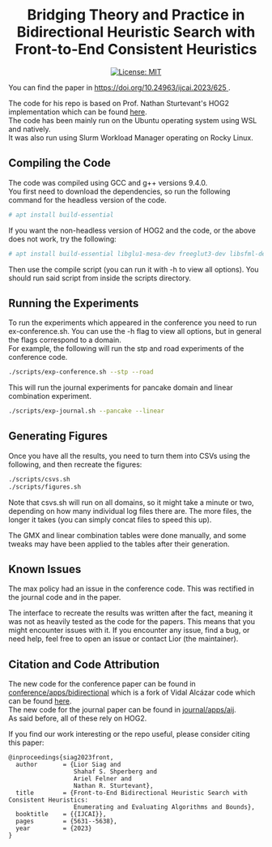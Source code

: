 <h1 align="center">Bridging Theory and Practice in Bidirectional Heuristic Search with Front-to-End Consistent Heuristics</h1>
<p align="center">
<a href="https://github.com/SPL-BGU/BiHS-Consistent-F2E/blob/main/LICENSE"><img alt="License: MIT" src="https://img.shields.io/badge/License-MIT-yellow.svg"></a>
</p>

You can find the paper in [https://doi.org/10.24963/ijcai.2023/625 ](https://doi.org/10.24963/ijcai.2023/625).

The code for his repo is based on Prof. Nathan Sturtevant's HOG2 implementation which can be
found [here](https://github.com/nathansttt/hog2). <br/>
The code has been mainly run on the Ubuntu operating system using WSL and natively. <br/>
It was also run using Slurm Workload Manager operating on Rocky Linux. <br/>

## Compiling the Code
The code was compiled using GCC and g++ versions 9.4.0. <br/>
You first need to download the dependencies, so run the following command for the headless version of the code.

```sh
# apt install build-essential
```

If you want the non-headless version of HOG2 and the code, or the above does not work, try the following:

```sh
# apt install build-essential libglu1-mesa-dev freeglut3-dev libsfml-dev
```

Then use the compile script (you can run it with -h to view all options). You should run said script from inside the
scripts directory.


## Running the Experiments
To run the experiments which appeared in the conference you need to run ex-conference.sh.
You can use the -h flag to view all options, but in general the flags correspond to a domain.<br/>
For example, the following will run the stp and road experiments of the conference code.

```sh
./scripts/exp-conference.sh --stp --road
```

This will run the journal experiments for pancake domain and linear combination experiment.

```sh
./scripts/exp-journal.sh --pancake --linear
```

## Generating Figures

Once you have all the results, you need to turn them into CSVs using the following, and then recreate the figures:

```sh
./scripts/csvs.sh
./scripts/figures.sh
```

Note that csvs.sh will run on all domains, so it might take a minute or two, depending on how many individual log files there
are. The more files, the longer it takes (you can simply concat files to speed this up).

The GMX and linear combination tables were done manually, and some tweaks may have been applied to the tables after their generation.

## Known Issues
The max policy had an issue in the conference code. This was rectified in the journal code and in the paper.

The interface to recreate the results was written after the fact, meaning it was not as heavily tested as the code for the papers.
This means that you might encounter issues with it. If you encounter any issue, find a bug, or need help, feel free to open an issue or contact Lior (the maintainer).

## Citation and Code Attribution
The new code for the conference paper can be found in
[conference/apps/bidirectional](https://github.com/SPL-BGU/BiHS-Consistent-F2E/tree/main/conference/apps/bidirectional)
which is a fork of Vidal Alcázar code which can be found
[here](https://github.com/valcazar/hog2/tree/PDB-refactor/apps/bidirectional). <br/>
The new code for the journal paper can be found in
[journal/apps/aij](https://github.com/SPL-BGU/BiHS-Consistent-F2E/tree/main/journal/apps/aij).<br/>
As said before, all of these rely on HOG2.

If you find our work interesting or the repo useful, please consider citing this paper:
```
@inproceedings{siag2023front,
  author       = {Lior Siag and
                  Shahaf S. Shperberg and
                  Ariel Felner and
                  Nathan R. Sturtevant},
  title        = {Front-to-End Bidirectional Heuristic Search with Consistent Heuristics:
                  Enumerating and Evaluating Algorithms and Bounds},
  booktitle    = {{IJCAI}},
  pages        = {5631--5638},
  year         = {2023}
}
```
